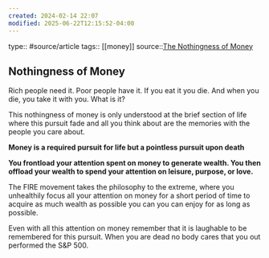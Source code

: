 ```yaml
---
created: 2024-02-14 22:07
modified: 2025-06-22T12:15:52-04:00
---
```

type:: #source/article
tags:: [[money]]
source::[The Nothingness of Money](https://moretothat.com/the-nothingness-of-money/)
## Nothingness of Money

Rich people need it. Poor people have it. If you eat it you die. And when you die, you take it with you. What is it?

This nothingness of money is only understood at the brief section of life where this pursuit fade and all you think about are the memories with the people you care about.

**Money is a required pursuit for life but a pointless pursuit upon death**

**You frontload your attention spent on money to generate wealth. You then offload your wealth to spend your attention on leisure, purpose, or love.**

The FIRE movement takes the philosophy to the extreme, where you unhealthily focus all your attention on money for a short period of time to acquire as much wealth as possible you can you can enjoy for as long as possible.

Even with all this attention on money remember that it is laughable to be remembered for this pursuit. When you are dead no body cares that you out performed the S&P 500.
